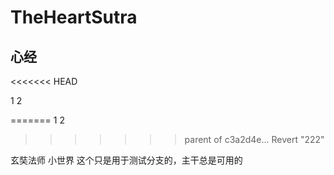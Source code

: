 # TheHeartSutra
## 心经
<<<<<<< HEAD

1
2

=======
1
2
>>>>>>> parent of c3a2d4e... Revert "222"

玄奘法师  小世界
这个只是用于测试分支的，主干总是可用的
